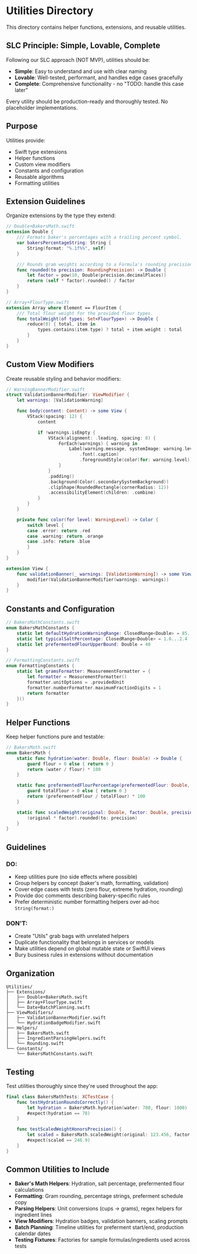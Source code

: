 # Utilities Directory

This directory contains helper functions, extensions, and reusable utilities.

## SLC Principle: Simple, Lovable, Complete

Following our SLC approach (NOT MVP), utilities should be:
- **Simple**: Easy to understand and use with clear naming
- **Lovable**: Well-tested, performant, and handles edge cases gracefully
- **Complete**: Comprehensive functionality - no "TODO: handle this case later"

Every utility should be production-ready and thoroughly tested. No placeholder implementations.

## Purpose

Utilities provide:
- Swift type extensions
- Helper functions
- Custom view modifiers
- Constants and configuration
- Reusable algorithms
- Formatting utilities

## Extension Guidelines

Organize extensions by the type they extend:

```swift
// Double+BakersMath.swift
extension Double {
    /// Formats baker's percentages with a trailing percent symbol.
    var bakersPercentageString: String {
        String(format: "%.1f%%", self)
    }

    /// Rounds gram weights according to a Formula's rounding precision.
    func rounded(to precision: RoundingPrecision) -> Double {
        let factor = pow(10, Double(precision.decimalPlaces))
        return (self * factor).rounded() / factor
    }
}

// Array+FlourType.swift
extension Array where Element == FlourItem {
    /// Total flour weight for the provided flour types.
    func totalWeight(of types: Set<FlourType>) -> Double {
        reduce(0) { total, item in
            types.contains(item.type) ? total + item.weight : total
        }
    }
}
```

## Custom View Modifiers

Create reusable styling and behavior modifiers:

```swift
// WarningBannerModifier.swift
struct ValidationBannerModifier: ViewModifier {
    let warnings: [ValidationWarning]

    func body(content: Content) -> some View {
        VStack(spacing: 12) {
            content

            if !warnings.isEmpty {
                VStack(alignment: .leading, spacing: 8) {
                    ForEach(warnings) { warning in
                        Label(warning.message, systemImage: warning.level == .error ? "exclamationmark.octagon" : "exclamationmark.triangle")
                            .font(.caption)
                            .foregroundStyle(color(for: warning.level))
                    }
                }
                .padding()
                .background(Color(.secondarySystemBackground))
                .clipShape(RoundedRectangle(cornerRadius: 12))
                .accessibilityElement(children: .combine)
            }
        }
    }

    private func color(for level: WarningLevel) -> Color {
        switch level {
        case .error: return .red
        case .warning: return .orange
        case .info: return .blue
        }
    }
}

extension View {
    func validationBanner(_ warnings: [ValidationWarning]) -> some View {
        modifier(ValidationBannerModifier(warnings: warnings))
    }
}
```

## Constants and Configuration

```swift
// BakersMathConstants.swift
enum BakersMathConstants {
    static let defaultHydrationWarningRange: ClosedRange<Double> = 85...110
    static let typicalSaltPercentage: ClosedRange<Double> = 1.6...2.4
    static let prefermentedFlourUpperBound: Double = 40
}

// FormattingConstants.swift
enum FormattingConstants {
    static let gramsFormatter: MeasurementFormatter = {
        let formatter = MeasurementFormatter()
        formatter.unitOptions = .providedUnit
        formatter.numberFormatter.maximumFractionDigits = 1
        return formatter
    }()
}
```

## Helper Functions

Keep helper functions pure and testable:

```swift
// BakersMath.swift
enum BakersMath {
    static func hydration(water: Double, flour: Double) -> Double {
        guard flour > 0 else { return 0 }
        return (water / flour) * 100
    }

    static func prefermentedFlourPercentage(prefermentedFlour: Double, totalFlour: Double) -> Double {
        guard totalFlour > 0 else { return 0 }
        return (prefermentedFlour / totalFlour) * 100
    }

    static func scaledWeight(original: Double, factor: Double, precision: RoundingPrecision) -> Double {
        (original * factor).rounded(to: precision)
    }
}
```

## Guidelines

### DO:
- Keep utilities pure (no side effects where possible)
- Group helpers by concept (baker's math, formatting, validation)
- Cover edge cases with tests (zero flour, extreme hydration, rounding)
- Provide doc comments describing bakery-specific rules
- Prefer deterministic number formatting helpers over ad-hoc `String(format:)`

### DON'T:
- Create "Utils" grab bags with unrelated helpers
- Duplicate functionality that belongs in services or models
- Make utilities depend on global mutable state or SwiftUI views
- Bury business rules in extensions without documentation

## Organization

```
Utilities/
├── Extensions/
│   ├── Double+BakersMath.swift
│   ├── Array+FlourType.swift
│   └── Date+BatchPlanning.swift
├── ViewModifiers/
│   ├── ValidationBannerModifier.swift
│   └── HydrationBadgeModifier.swift
├── Helpers/
│   ├── BakersMath.swift
│   ├── IngredientParsingHelpers.swift
│   └── Rounding.swift
└── Constants/
    └── BakersMathConstants.swift
```

## Testing

Test utilities thoroughly since they're used throughout the app:

```swift
final class BakersMathTests: XCTestCase {
    func testHydrationRoundsCorrectly() {
        let hydration = BakersMath.hydration(water: 780, flour: 1000)
        #expect(hydration == 78)
    }

    func testScaledWeightHonorsPrecision() {
        let scaled = BakersMath.scaledWeight(original: 123.456, factor: 2, precision: .tenthGram)
        #expect(scaled == 246.9)
    }
}
```

## Common Utilities to Include

- **Baker's Math Helpers**: Hydration, salt percentage, prefermented flour calculations
- **Formatting**: Gram rounding, percentage strings, preferment schedule copy
- **Parsing Helpers**: Unit conversions (cups → grams), regex helpers for ingredient lines
- **View Modifiers**: Hydration badges, validation banners, scaling prompts
- **Batch Planning**: Timeline utilities for preferment start/end, production calendar dates
- **Testing Fixtures**: Factories for sample formulas/ingredients used across tests

